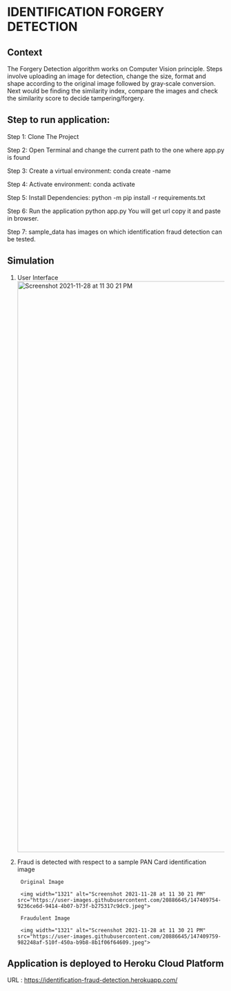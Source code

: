 # IDENTIFICATION FORGERY DETECTION

## Context
The Forgery Detection algorithm works on Computer Vision principle. Steps involve uploading an image for detection, change the size, format
and shape according to the original image followed by gray‑scale conversion. Next would be finding the similarity index, compare the images
and check the similarity score to decide tampering/forgery.


## Step to run application:

Step 1:	Clone The Project

Step 2: Open Terminal and change the current path to the one where app.py is found

Step 3: Create a virtual environment: conda create -name <environment name>

Step 4: Activate environment: conda activate <environment name>

Step 5: Install Dependencies: python -m pip install -r requirements.txt

Step 6: Run the application python app.py You will get url copy it and paste in browser.
        
Step 7: sample_data has images on which identification fraud detection can be tested.
        
## Simulation
        
 1) User Interface
        <img width="1321" alt="Screenshot 2021-11-28 at 11 30 21 PM" src="https://user-images.githubusercontent.com/20886645/143780492-e1d14470-31bb-4ff7-be66-0c0b70de1e47.png">
 
2) Fraud is detected with respect to a sample PAN Card identification image

        Original Image 
    
        <img width="1321" alt="Screenshot 2021-11-28 at 11 30 21 PM" src="https://user-images.githubusercontent.com/20886645/147409754-9236ce6d-9414-4b07-b73f-b275317c9dc9.jpeg">
       
        Fraudulent Image
        
        <img width="1321" alt="Screenshot 2021-11-28 at 11 30 21 PM" src="https://user-images.githubusercontent.com/20886645/147409759-982248af-510f-450a-b9b8-8b1f06f64609.jpeg">

        
## Application is deployed to Heroku Cloud Platform 

URL : https://identification-fraud-detection.herokuapp.com/ 
